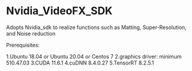 # Nvidia_VideoFX_SDK
Adopts Nvidia_sdk to realize functions such as Matting, Super-Resolution, and Noise reduction

Prerequisites:

1.Ubuntu 18.04 or Ubuntu 20.04 or Centos 7
2.graphics driver: minimum 510.47.03
3.CUDA 11.6.1
4.cuDNN 8.4.0.27
5.TensorRT 8.2.5.1
